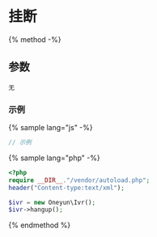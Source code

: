 # 挂断


{% method -%}


## 参数
    无

### 示例

{% sample lang="js" -%}
```js
// 示例
```

{% sample lang="php" -%}
```php
<?php
require __DIR__."/vendor/autoload.php";
header("Content-type:text/xml");

$ivr = new Oneyun\Ivr();
$ivr->hangup();

```

{% endmethod %}
